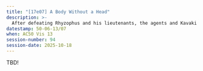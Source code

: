 ```yaml
---
title: "[17e07] A Body Without a Head"
description: >-
  After defeating Rhyzophus and his lieutenants, the agents and Kavaki discuss how best to deal with the cult's foot soldiers.
datestamp: 50-06-13/07
when: AC50 Vis 13
session-number: 94
session-date: 2025-10-18
---
```


TBD!
